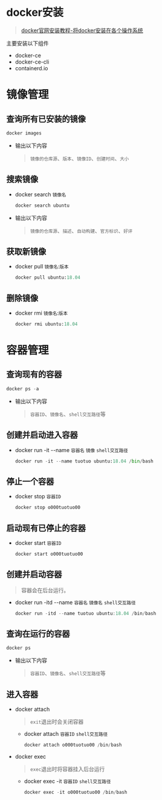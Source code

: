 # docker安装
> [docker官网安装教程-将docker安装在各个操作系统](https://docs.docker.com/get-docker/)<br>

主要安装以下组件
- docker-ce
- docker-ce-cli
- containerd.io

# 镜像管理
## 查询所有已安装的镜像

```python
docker images
```

- 输出以下内容
  
  > `镜像的仓库源`、`版本`、`镜像ID`、`创建时间`、`大小`

## 搜索镜像

- docker search `镜像名`

  ```python
  docker search ubuntu
  ```
  
- 输出以下内容
  
  > `镜像的仓库源`、`描述`、`自动构建`、`官方标识`、`好评`
  
## 获取新镜像

- docker pull `镜像名`:`版本`

  ```python
  docker pull ubuntu:18.04
  ```

## 删除镜像
- docker rmi `镜像名`:`版本`
  
  ```python
  docker rmi ubuntu:18.04
  ```

# 容器管理

## 查询现有的容器

```python
docker ps -a
```

- 输出以下内容
  
  > `容器ID`、`镜像名`、`shell交互路径`等
  
## 创建并启动进入容器
- docker run -it --name `容器名` `镜像` `shell交互路径`
  
  ```python
  docker run -it --name tuotuo ubuntu:18.04 /bin/bash
  ```
## 停止一个容器
- docker stop `容器ID`

  ```c
  docker stop o000tuotuo00
  ```
## 启动现有已停止的容器
- docker start `容器ID`
  
  ```python
  docker start o000tuotuo00
  ```
## 创建并启动容器
> 容器会在后台运行。
- docker run -itd --name `容器名` `镜像名` `shell交互路径`

  ```c
  docker run -itd --name tuotuo ubuntu:18.04 /bin/bash
  ```
## 查询在运行的容器

```c
docker ps
```

- 输出以下内容
  
  > `容器ID`、`镜像名`、`shell交互路径`等
  
## 进入容器
- docker attach
  
  > `exit`退出时会关闭容器
  
  - docker attach `容器ID` `shell交互路径`

    ```C
    docker attach o000tuotuo00 /bin/bash
    ```
- docker exec
  
  > `exec`退出时将容器挂入后台运行
  
  - docker exec -it `容器ID` `shell交互路径`
    
    ```c
    docker exec -it o000tuotuo00 /bin/bash
    ```
